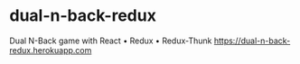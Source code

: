 # dual-n-back-redux
Dual N-Back game with React • Redux • Redux-Thunk https://dual-n-back-redux.herokuapp.com
